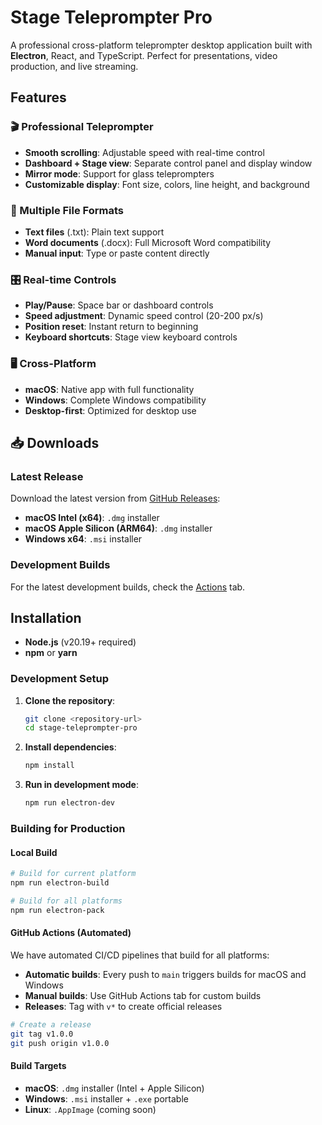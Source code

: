 # Stage Teleprompter Pro

A professional cross-platform teleprompter desktop application built with **Electron**, React, and TypeScript. Perfect for presentations, video production, and live streaming.

## Features

### 🎬 Professional Teleprompter

- **Smooth scrolling**: Adjustable speed with real-time control
- **Dashboard + Stage view**: Separate control panel and display window
- **Mirror mode**: Support for glass teleprompters
- **Customizable display**: Font size, colors, line height, and background

### 📄 Multiple File Formats

- **Text files** (.txt): Plain text support
- **Word documents** (.docx): Full Microsoft Word compatibility
- **Manual input**: Type or paste content directly

### 🎛️ Real-time Controls

- **Play/Pause**: Space bar or dashboard controls
- **Speed adjustment**: Dynamic speed control (20-200 px/s)
- **Position reset**: Instant return to beginning
- **Keyboard shortcuts**: Stage view keyboard controls

### 🖥️ Cross-Platform

- **macOS**: Native app with full functionality
- **Windows**: Complete Windows compatibility
- **Desktop-first**: Optimized for desktop use

## 📥 Downloads

### Latest Release
Download the latest version from [GitHub Releases](https://github.com/russofg/stage-teleprompter-pro/releases):

- **macOS Intel (x64)**: `.dmg` installer
- **macOS Apple Silicon (ARM64)**: `.dmg` installer  
- **Windows x64**: `.msi` installer

### Development Builds
For the latest development builds, check the [Actions](https://github.com/russofg/stage-teleprompter-pro/actions) tab.

## Installation

- **Node.js** (v20.19+ required)
- **npm** or **yarn**

### Development Setup

1. **Clone the repository**:

   ```bash
   git clone <repository-url>
   cd stage-teleprompter-pro
   ```

2. **Install dependencies**:

   ```bash
   npm install
   ```

3. **Run in development mode**:
   ```bash
   npm run electron-dev
   ```

### Building for Production

#### Local Build
```bash
# Build for current platform
npm run electron-build

# Build for all platforms
npm run electron-pack
```

#### GitHub Actions (Automated)
We have automated CI/CD pipelines that build for all platforms:

- **Automatic builds**: Every push to `main` triggers builds for macOS and Windows
- **Manual builds**: Use GitHub Actions tab for custom builds
- **Releases**: Tag with `v*` to create official releases

```bash
# Create a release
git tag v1.0.0
git push origin v1.0.0
```

#### Build Targets
- **macOS**: `.dmg` installer (Intel + Apple Silicon)
- **Windows**: `.msi` installer + `.exe` portable
- **Linux**: `.AppImage` (coming soon)
